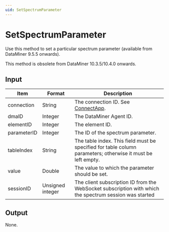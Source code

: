 ```yaml
---
uid: SetSpectrumParameter
---
```


# SetSpectrumParameter

Use this method to set a particular spectrum parameter (available from DataMiner 9.5.5 onwards).

This method is obsolete from DataMiner 10.3.5/10.4.0 onwards. <!-- RN 36364 -->

## Input

| Item | Format | Description |
|--|--|--|
| connection | String | The connection ID. See [ConnectApp](xref:ConnectApp). |
| dmaID | Integer | The DataMiner Agent ID. |
| elementID | Integer | The element ID. |
| parameterID | Integer | The ID of the spectrum parameter. |
| tableIndex | String | The table index. This field must be specified for table column parameters; otherwise it must be left empty. |
| value | Double | The value to which the parameter should be set. |
| sessionID | Unsigned integer | The client subscription ID from the WebSocket subscription with which the spectrum session was started |

## Output

None.
